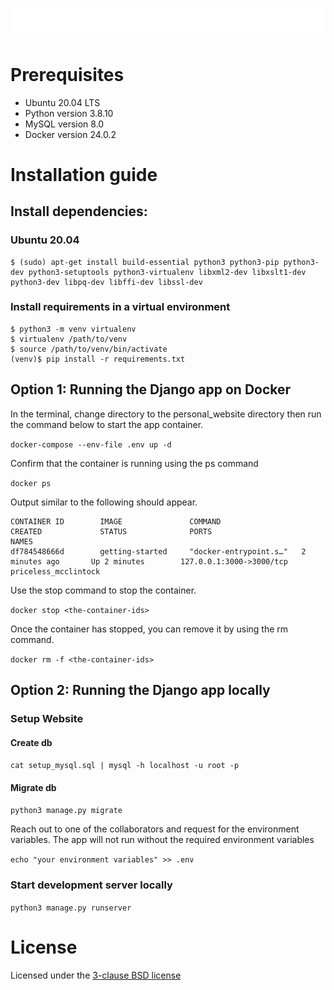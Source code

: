 ![site logo](./core/static/core/media/lbwhite.svg)

# Prerequisites
* Ubuntu 20.04 LTS
* Python version 3.8.10
* MySQL version 8.0
* Docker version 24.0.2

# Installation guide

## Install dependencies:
### Ubuntu 20.04
```
$ (sudo) apt-get install build-essential python3 python3-pip python3-dev python3-setuptools python3-virtualenv libxml2-dev libxslt1-dev python3-dev libpq-dev libffi-dev libssl-dev
```

### Install requirements in a virtual environment
```
$ python3 -m venv virtualenv
$ virtualenv /path/to/venv
$ source /path/to/venv/bin/activate
(venv)$ pip install -r requirements.txt
```

## Option 1: Running the Django app on Docker
In the terminal, change directory to the personal_website directory then run the command below to start the app container.

<!-- `docker compose up -d` -->
`docker-compose --env-file .env up -d`

Confirm that the container is running using the ps command

`docker ps`

Output similar to the following should appear.

```
CONTAINER ID        IMAGE               COMMAND                  CREATED             STATUS              PORTS                      NAMES
df784548666d        getting-started     "docker-entrypoint.s…"   2 minutes ago       Up 2 minutes        127.0.0.1:3000->3000/tcp   priceless_mcclintock
```
Use the stop command to stop the container. 

`docker stop <the-container-ids>`

Once the container has stopped, you can remove it by using the rm command.

`docker rm -f <the-container-ids>`

## Option 2: Running the Django app locally

### Setup Website
#### Create db

`cat setup_mysql.sql | mysql -h localhost -u root -p`

#### Migrate db

`python3 manage.py migrate`

Reach out to one of the collaborators and request for the environment variables. The app will not run without the required environment variables

`echo "your environment variables" >> .env`

### Start development server locally

`python3 manage.py runserver`

# License
Licensed under the [3-clause BSD license](https://en.wikipedia.org/wiki/BSD_licenses#3-clause_license_.28.22Revised_BSD_License.22.2C_.22New_BSD_License.22.2C_or_.22Modified_BSD_License.22.29)
